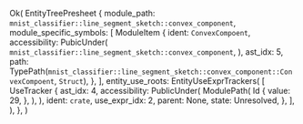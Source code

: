 Ok(
    EntityTreePresheet {
        module_path: `mnist_classifier::line_segment_sketch::convex_component`,
        module_specific_symbols: [
            ModuleItem {
                ident: `ConvexCompoent`,
                accessibility: PubicUnder(
                    `mnist_classifier::line_segment_sketch::convex_component`,
                ),
                ast_idx: 5,
                path: TypePath(`mnist_classifier::line_segment_sketch::convex_component::ConvexCompoent`, `Struct`),
            },
        ],
        entity_use_roots: EntityUseExprTrackers(
            [
                UseTracker {
                    ast_idx: 4,
                    accessibility: PublicUnder(
                        ModulePath(
                            Id {
                                value: 29,
                            },
                        ),
                    ),
                    ident: `crate`,
                    use_expr_idx: 2,
                    parent: None,
                    state: Unresolved,
                },
            ],
        ),
    },
)